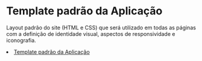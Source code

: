 # Template padrão da Aplicação

Layout padrão do site (HTML e CSS) que será utilizado em todas as páginas com a definição de identidade visual, aspectos de responsividade e iconografia.

<li><a href="documentos/05-Template padrão da Aplicação.md"> Template padrão da Aplicação</a></li>